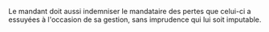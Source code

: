  
 Le mandant doit aussi indemniser le mandataire des pertes que celui-ci a essuyées à l'occasion de sa gestion, sans imprudence qui lui soit imputable.  

  
